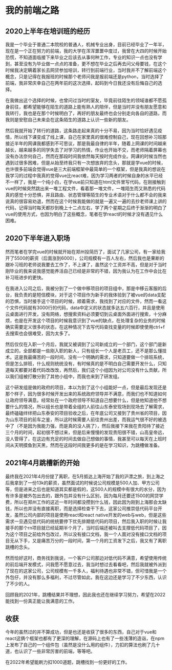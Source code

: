 # 我的前端之路

## 2020上半年在培训班的经历

我是一个毕业于普通二本院校的普通人，机械专业出身，目前已经毕业了一年半，现在是一个正在努力的前端，我的大学在浑浑噩噩中度过，我曾在大四的时候开始恐慌，不知道面临接下来毕业之后该去从事何种工作，专业的知识一点也没有学到，甚至没有为毕业做一点点的准备，更不想在毕业之后再去问父母要钱，在这个时候我决定瞒着家长去网贷参加培训，转行到前端行业，当时我并不了解前端这个概念，只是记得在我报班的时候那个老师问我是报前端还是python，当时选择了前端，我非常庆幸自己在两年前的这次选择，起码到今日我还没有后悔自己的选择。

在我做出这个选择的时候，也曾问过当时的室友，毕竟前往陌生的领域谁都不愿孤身前往，都希望能够在陌生的道路上能有熟人的陪伴，但是当时并没有朋友愿意和我转行，我也是在那个时候明白了，再好的朋友最终也会分别走向各自的道路，而我则是安慰自己未来会在这条陌生的道路上认识一些新的朋友。

然后我就开始了转行的道路，这条路走起来真的十分不易，因为当时恰好遇见疫情，所以线下课变成了线上课，自己在家里真的很难控制自己，现在回想补习班那接近半年的网课我都感到不可思议，那是我最自律的半年，随着上网课的时间越来越长，越来越多的同学失去了对学习的热情，作业也开始不交，而老师隔着屏幕也没有办法奈何自己，然而在那段时间我依然每天按时完成作业。网课的时候当然也遇到过很多困难，但是从始至终我只有一次想放弃的念头，那就是学vue的时候，也许很多前端会觉得vue是三大前端框架中最简单的一个框架，但是我真的想说在我学习的过程中我真的觉得vue比react难，因为学习两者的时候自身的水平已经不一样了，我是一个纯小白，在学vue前只知道在html文件里写代码，在刚接触到vue的时候突然跳出来一堆工程文件，看着那一堆文件，一堆陌生而又熟悉的代码真的感觉十分恐惧，并且路由、状态管理等陌生的专业术语对于什么都不会的我来说真的很容易劝退，然而在这个时候我能做的就是一遍又一遍的去抄老师课上讲的代码，记得当时每天都抄到晚上十二点左右，学了两个星期之后终于渐渐的明白了vue的使用方式，也因为明白了这些概念，笔者在学react的时候才没有遇见什么困难。

## 2020下半年进入职场

然而笔者在学完vue的时候就开始在郑州投简历了，面试了几家公司，有一家给我开了5500的薪资（后面涨到6000），公司规模有一百人左右，然后我也是果断的跟补习班的老师说我要去工作了，不上课了，虽然这个工资并不高，但是对于当时刚毕业的我来说我感觉能养活自己已经是非常的不错，因为我认为在工作中会比在补习班进步的更快。

在我进入公司之后，我被分到了一个做中移项目的项目组中，那是中移云客服的后台，我负责的是短信模块，对于这个项目作为新手的我体验到了被vue的data支配的恐惧，当时接手这个项目的时候，顺着需求，我找到了对应的文件，然而一看这个文件代码就有3000行的代码，data中定义的状态就多达五六百行，并且是使用云桌面进行开发，没有网络，想搜索资料必须要切到云桌面外面进行搜索，十分麻烦，也是在开发这个项目的时候我意识到了vue的缺点，在处理复杂的业务的时候确实需要定义很多的状态，在这种情况下去写代码查找变量的时候即使使用ctrl+f去搜索也会很难受，因为太多了。

然后仅仅在入职一个月后，我就又被调到了公司新成立的一个部门，这个部门是新成立的，全部都是一些刚入职的新人，只有组长一个人是老员工，还不是那么懂技术。这是我最痛苦的一段时间，没有一个明确的需求，只知道要做一个排班系统，但是怎么排班，什么规则统统没有，有时候真的是不明白自己需要开发什么，只知道每天都要对着代码改改改，再然后，我们这个小组因为对公司没有什么贡献，所以我们组被打散分到了其他小组中，而我也来到了研发组。

这个研发组是做的政府的项目，本以为到了这个小组能好一点，但是最后发现还是那个样子，因为很多时候开发出来的系统政府领导并不满意，而我们也不知道如何让政府领导满意。经常处在一个政府领导不知道自己想要什么，但是他知道他不想要什么的情况，所以组长也是带着全组的人前往山东泰安现场到现场去了解需求，最终磕磕绊绊把山东泰安的项目验收之后，在年底公司又接到了贵州省的项目，因为山东项目的前车之鉴，所以这时候需要人前往贵州出差，而我运气很不好的被选中了（不是因为我能力强，而是真的没人挑了），然后我接下来我在贵阳待了接近三个月的时间，起初很不想过来，但是后来慢慢的发现贵阳很不错，山高皇帝远，没人管得了，在这边有充足的时间去做自己想做的事情，我甚至可以每天在上班时间从天明摸鱼到天黑，然而在这段时间我更多的是在学习知识，为跳槽做准备。


## 2021年4月跳槽新的开始

最终我在2021年4月份提了离职，在5月抵达上海开始了我的沪漂之旅，到上海之后我拿到了一份13k的薪资，虽然面试的时候说公司规模是500人加、甲方公司等，但是进来之后也是知道其实都是假的，这500人的规模中有很大的水分，因为有许多是被外包出去的，跟外包并没有什么区别，因为每月还要还1500的网贷学费，所以在郑州工作的这近一年时间都没攒到什么钱，因此因为刚到上海那会太缺钱，所以也并没有直接离职，而是选择检查干下去，这家公司推崇低代码平台开发，虽然公司内部的项目是使用react和react native开发的web与web，但是这些需求一旦遇见低代码的统统要停下优先排期低代码的项目，然后我入职的时候让我接手的那个rn项目就已经延期半个月了，当时后端还被叫去支撑低代码项目了，因为这个项目之前给外包改过，所以没有接口文档，我一个人面对没有接口文档的项目无从下手，又是痛苦万分的一段时间，第一个月的工资发下之后，我又有了离职跳槽的念头。

然而恰好这时，商务找到我说，一个客户公司那边对低代码不满意，希望使用传统的前后端开发模式，问我愿不愿意过去，我当时想过去看看吧，然后我就被外派到了现在的这家公司，公司规模有一千多人，福利待遇也非常不错，但可惜我是一个外包仔，并没有那么多福利，不过尽管如此，我在这边还是学习了不少东西，认识了不少的人。

回顾我的2021年，跳槽结果并不理想，因此我也还在继续学习努力，希望在2022能找到一份真正能让我满意的工作。

## 收获

今年的虽然过的并不算成功，但是也还是收获了很多的东西，自己对于vue和react这俩个框架也都有了更深的理解，在源码上也有了一些浅薄的造诣，在npm上发布了自己的一个组件包（虽然是没什么用的组件），力扣的算法也刷了几十道，也认识了一些非常厉害的前端，等等吧。

在2022年希望能刷力扣1000道题，跳槽找到一份更好的工作。